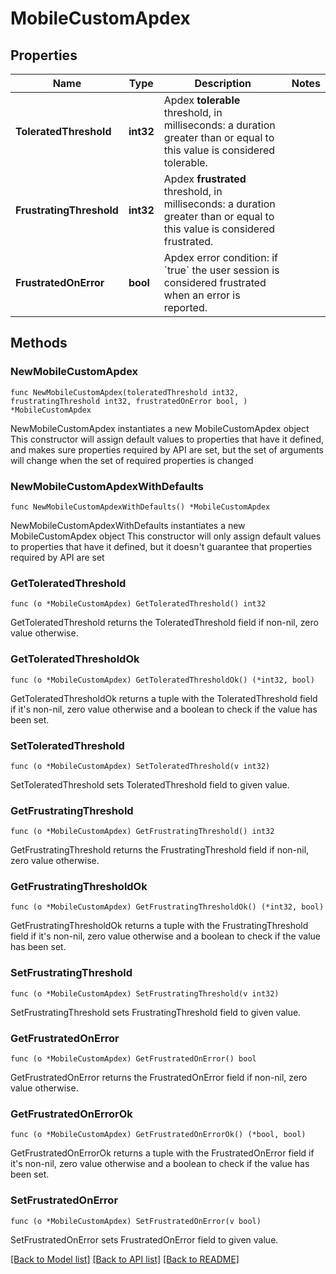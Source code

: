 # MobileCustomApdex

## Properties

Name | Type | Description | Notes
------------ | ------------- | ------------- | -------------
**ToleratedThreshold** | **int32** | Apdex **tolerable** threshold, in milliseconds: a duration greater than or equal to this value is considered tolerable. | 
**FrustratingThreshold** | **int32** | Apdex **frustrated** threshold, in milliseconds: a duration greater than or equal to this value is considered frustrated. | 
**FrustratedOnError** | **bool** | Apdex error condition: if &#x60;true&#x60; the user session is considered frustrated when an error is reported. | 

## Methods

### NewMobileCustomApdex

`func NewMobileCustomApdex(toleratedThreshold int32, frustratingThreshold int32, frustratedOnError bool, ) *MobileCustomApdex`

NewMobileCustomApdex instantiates a new MobileCustomApdex object
This constructor will assign default values to properties that have it defined,
and makes sure properties required by API are set, but the set of arguments
will change when the set of required properties is changed

### NewMobileCustomApdexWithDefaults

`func NewMobileCustomApdexWithDefaults() *MobileCustomApdex`

NewMobileCustomApdexWithDefaults instantiates a new MobileCustomApdex object
This constructor will only assign default values to properties that have it defined,
but it doesn't guarantee that properties required by API are set

### GetToleratedThreshold

`func (o *MobileCustomApdex) GetToleratedThreshold() int32`

GetToleratedThreshold returns the ToleratedThreshold field if non-nil, zero value otherwise.

### GetToleratedThresholdOk

`func (o *MobileCustomApdex) GetToleratedThresholdOk() (*int32, bool)`

GetToleratedThresholdOk returns a tuple with the ToleratedThreshold field if it's non-nil, zero value otherwise
and a boolean to check if the value has been set.

### SetToleratedThreshold

`func (o *MobileCustomApdex) SetToleratedThreshold(v int32)`

SetToleratedThreshold sets ToleratedThreshold field to given value.


### GetFrustratingThreshold

`func (o *MobileCustomApdex) GetFrustratingThreshold() int32`

GetFrustratingThreshold returns the FrustratingThreshold field if non-nil, zero value otherwise.

### GetFrustratingThresholdOk

`func (o *MobileCustomApdex) GetFrustratingThresholdOk() (*int32, bool)`

GetFrustratingThresholdOk returns a tuple with the FrustratingThreshold field if it's non-nil, zero value otherwise
and a boolean to check if the value has been set.

### SetFrustratingThreshold

`func (o *MobileCustomApdex) SetFrustratingThreshold(v int32)`

SetFrustratingThreshold sets FrustratingThreshold field to given value.


### GetFrustratedOnError

`func (o *MobileCustomApdex) GetFrustratedOnError() bool`

GetFrustratedOnError returns the FrustratedOnError field if non-nil, zero value otherwise.

### GetFrustratedOnErrorOk

`func (o *MobileCustomApdex) GetFrustratedOnErrorOk() (*bool, bool)`

GetFrustratedOnErrorOk returns a tuple with the FrustratedOnError field if it's non-nil, zero value otherwise
and a boolean to check if the value has been set.

### SetFrustratedOnError

`func (o *MobileCustomApdex) SetFrustratedOnError(v bool)`

SetFrustratedOnError sets FrustratedOnError field to given value.



[[Back to Model list]](../README.md#documentation-for-models) [[Back to API list]](../README.md#documentation-for-api-endpoints) [[Back to README]](../README.md)


